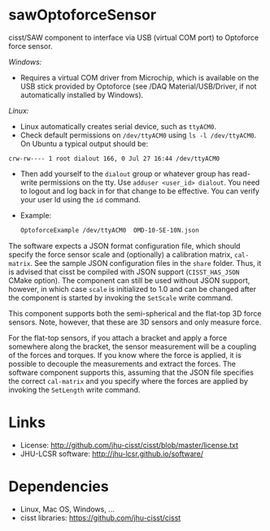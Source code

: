 sawOptoforceSensor
==================

cisst/SAW component to interface via USB (virtual COM port) to Optoforce force sensor.

*Windows:*

 + Requires a virtual COM driver from Microchip, which is available on the USB stick provided by Optoforce
   (see /DAQ Material/USB/Driver, if not automatically installed by Windows).

*Linux:*

 + Linux automatically creates serial device, such as `ttyACM0`.
 + Check default permissions on `/dev/ttyACM0` using `ls -l /dev/ttyACM0`.  On Ubuntu a typical output should be:
 ```
 crw-rw---- 1 root dialout 166, 0 Jul 27 16:44 /dev/ttyACM0
 ```
 + Then add yourself to the `dialout` group or whatever group has read-write permissions on the tty.  Use `adduser <user_id> dialout`.  You need to logout and log back in for that change to be effective.  You can verify your user Id using the `id` command.  
 + Example:

   ```sh
   OptoforceExample /dev/ttyACM0  OMD-10-SE-10N.json
   ```

The software expects a JSON format configuration file, which should specify the force sensor scale and
(optionally) a calibration matrix, `cal-matrix`. See the sample JSON configuration files in the `share` folder.
Thus, it is advised that cisst be compiled with JSON support (`CISST_HAS_JSON` CMake option). The component
can still be used without JSON support, however, in which case `scale` is initialized to 1.0 and can be
changed after the component is started by invoking the `SetScale` write command.

This component supports both the semi-spherical and the flat-top 3D force sensors. Note, however, that
these are 3D sensors and only measure force.

For the flat-top sensors, if you attach a bracket and apply a force somewhere along the bracket, the sensor
measurement will be a coupling of the forces and torques. If you know where the force is applied, it is possible
to decouple the measurements and extract the forces. The software component supports this, assuming that
the JSON file specifies the correct `cal-matrix` and you specify where the forces are applied by invoking
the `SetLength` write command.

Links
=====
 * License: http://github.com/jhu-cisst/cisst/blob/master/license.txt
 * JHU-LCSR software: http://jhu-lcsr.github.io/software/
 
Dependencies
============
 * Linux, Mac OS, Windows, ...
 * cisst libraries: https://github.com/jhu-cisst/cisst

